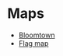 # Maps

- [Bloomtown](https://rcatlord.github.io/maps/bloomtown)
- [Flag map](https://github.com/rcatlord/maps/blob/main/flags/map.png)
